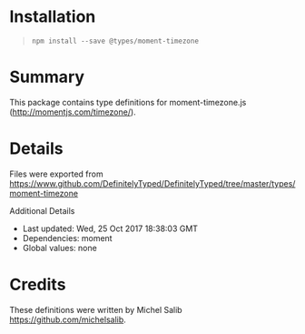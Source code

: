 # Installation
> `npm install --save @types/moment-timezone`

# Summary
This package contains type definitions for moment-timezone.js (http://momentjs.com/timezone/).

# Details
Files were exported from https://www.github.com/DefinitelyTyped/DefinitelyTyped/tree/master/types/moment-timezone

Additional Details
 * Last updated: Wed, 25 Oct 2017 18:38:03 GMT
 * Dependencies: moment
 * Global values: none

# Credits
These definitions were written by Michel Salib <https://github.com/michelsalib>.
